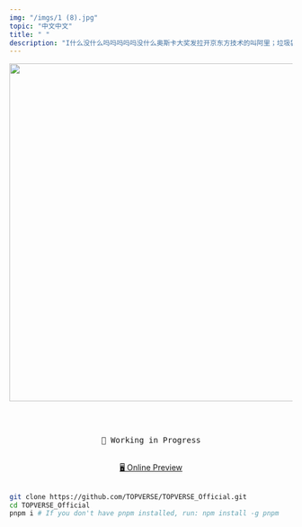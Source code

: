 ```yaml
---
img: "/imgs/1 (8).jpg"
topic: "中文中文"
title: " "
description: "I什么没什么吗吗吗吗吗没什么奥斯卡大奖发拉开京东方技术的叫阿里；垃圾袋 in their own quiet, personal battle."
---
```



<p align="center">
<img src="./public/topverse.svg" width="600"/>
</p>

<h2 align="center">
</h2><br>

<pre align="center">
🧪 Working in Progress
</pre>

<p align="center">
<br>
<a href="https://topverse.netlify.app/">🖥 Online Preview</a>
<br><br>
 

```bash
git clone https://github.com/TOPVERSE/TOPVERSE_Official.git
cd TOPVERSE_Official 
pnpm i # If you don't have pnpm installed, run: npm install -g pnpm
```
